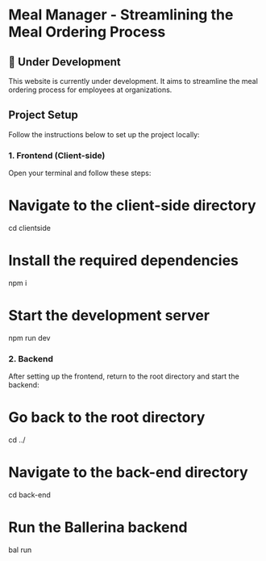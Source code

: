 # Meal Manager - Streamlining the Meal Ordering Process

## 🚧 Under Development

This website is currently under development. It aims to streamline the meal ordering process for employees at organizations.

## Project Setup

Follow the instructions below to set up the project locally:



### 1. Frontend (Client-side)

Open your terminal and follow these steps:

# Navigate to the client-side directory
cd clientside

# Install the required dependencies
npm i

# Start the development server
npm run dev



### 2. Backend

After setting up the frontend, return to the root directory and start the backend:


# Go back to the root directory
cd ../

# Navigate to the back-end directory
cd back-end

# Run the Ballerina backend
bal run
